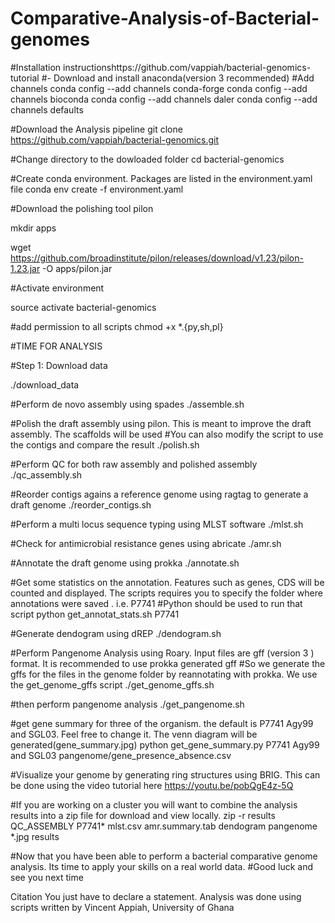 # Comparative-Analysis-of-Bacterial-genomes


#Installation instructionshttps://github.com/vappiah/bacterial-genomics-tutorial
#- Download and install anaconda(version 3 recommended)
#Add channels
conda config --add channels conda-forge
conda config --add channels bioconda
conda config --add channels daler
conda config --add channels defaults

#Download the Analysis pipeline
git clone https://github.com/vappiah/bacterial-genomics.git

#Change directory to the dowloaded folder
cd bacterial-genomics

#Create conda environment. Packages are listed in the environment.yaml file 
conda env create -f environment.yaml

#Download the polishing tool pilon

mkdir apps

wget https://github.com/broadinstitute/pilon/releases/download/v1.23/pilon-1.23.jar -O apps/pilon.jar


#Activate environment

source activate bacterial-genomics

#add permission to all scripts
chmod +x *.{py,sh,pl}


#TIME FOR ANALYSIS

#Step 1: Download data

./download_data

#Perform de novo assembly using spades
./assemble.sh

#Polish the draft assembly using pilon. This is meant to improve the draft assembly. The scaffolds will be used
#You can also modify the script to use the contigs and compare the result 
./polish.sh

#Perform QC for both raw assembly and polished assembly
./qc_assembly.sh

#Reorder contigs agains a reference genome using ragtag to generate a draft genome
./reorder_contigs.sh

#Perform a multi locus sequence typing using MLST software
./mlst.sh

#Check for antimicrobial resistance genes using abricate
./amr.sh

#Annotate the draft genome using prokka
./annotate.sh

#Get some statistics on the annotation. Features such as genes, CDS will be counted and displayed. The scripts requires you to specify the folder where annotations were saved . i.e. P7741
#Python should be used to run that script
python get_annotat_stats.sh P7741

#Generate dendogram using dREP
./dendogram.sh

#Perform Pangenome Analysis using Roary. Input files are gff (version 3 ) format. It is recommended to use prokka generated gff
#So we generate the gffs for the files in the genome folder by reannotating with prokka. We use the get_genome_gffs script
./get_genome_gffs.sh

#then perform pangenome analysis
./get_pangenome.sh

#get gene summary for three of the organism. the default is P7741 Agy99 and SGL03. Feel free to change it. The venn diagram will be generated(gene_summary.jpg)
python get_gene_summary.py P7741 Agy99 and SGL03 pangenome/gene_presence_absence.csv

#Visualize your genome by generating ring structures using BRIG. This can be done using the video tutorial here
https://youtu.be/pobQgE4z-5Q

#If you are working on a cluster you will want to combine the analysis results into a zip file for download and view locally. 
zip -r results QC_ASSEMBLY P7741* mlst.csv amr.summary.tab dendogram pangenome *.jpg results

#Now that you have been able to perform a bacterial comparative genome analysis. Its time to apply your skills on a real world data.
#Good luck and see you next time

Citation
You just have to declare a statement.
Analysis was done using scripts written by Vincent Appiah, University of Ghana
